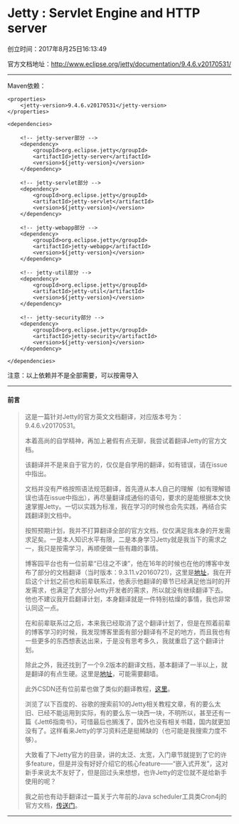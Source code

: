 # Jetty : Servlet Engine and HTTP server
创立时间：2017年8月25日16:13:49

官方文档地址：http://www.eclipse.org/jetty/documentation/9.4.6.v20170531/
- - -
Maven依赖：
```
<properties>
    <jetty-version>9.4.6.v20170531</jetty-version>
</properties>

<dependencies>

    <!-- jetty-server部分 -->
    <dependency>
        <groupId>org.eclipse.jetty</groupId>
        <artifactId>jetty-server</artifactId>
        <version>${jetty-version}</version>
    </dependency>

    <!-- jetty-servlet部分 -->
    <dependency>
        <groupId>org.eclipse.jetty</groupId>
        <artifactId>jetty-servlet</artifactId>
        <version>${jetty-version}</version>
    </dependency>

    <!-- jetty-webapp部分 -->
    <dependency>
        <groupId>org.eclipse.jetty</groupId>
        <artifactId>jetty-webapp</artifactId>
        <version>${jetty-version}</version>
    </dependency>

    <!-- jetty-util部分 -->
    <dependency>
        <groupId>org.eclipse.jetty</groupId>
        <artifactId>jetty-util</artifactId>
        <version>${jetty-version}</version>
    </dependency>

    <!-- jetty-security部分 -->
    <dependency>
        <groupId>org.eclipse.jetty</groupId>
        <artifactId>jetty-security</artifactId>
        <version>${jetty-version}</version>
    </dependency>

</dependencies>
```
注意：以上依赖并不是全部需要，可以按需导入
- - -
#### 前言
> 这是一篇针对Jetty的官方英文文档翻译，对应版本号为：9.4.6.v20170531。
>
> 本着高尚的自学精神，再加上暑假有点无聊，我尝试着翻译Jetty的官方文档。
>
> 该翻译并不是来自于官方的，仅仅是自学用的翻译，如有错误，请在issue中指出。
>
> 文档并没有严格按照语法规范翻译，首先遵从本人自己的理解（如有理解错误也请在issue中指出），再尽量翻译成通俗的语句，要求的是能根据本文快速掌握Jetty。一切以实践为标准，我在学习的时候也会先实践，再结合实践翻译到文档中。
>
> 按照预期计划，我并不打算翻译全部的官方文档，仅仅满足我本身的开发需求足矣。一是本人知识水平有限，二是本身学习Jetty就是我当下的需求之一，我只是按需学习，再顺便做一些有趣的事情。
>
> 博客园平台也有一位前辈“已往之不谏”，他在16年的时候也在他的博客中发布了部分的文档翻译（当时版本：9.3.11.v20160721)，这里是[地址](http://www.cnblogs.com/yiwangzhibujian/p/5832294.html)，我在开启这个计划之前也和前辈联系过，他表示他翻译的章节已经满足他当时的开发需求，也满足了大部分Jetty开发者的需求，所以就没有继续翻译下去。他也不建议我开启翻译计划，本身翻译就是一件特别枯燥的事情，我也非常认同这一点。
>
> 在和前辈联系过之后，本来我已经取消了这个翻译计划了，但是在照着前辈的博客学习的时候，我发现博客里面有部分翻译有不足的地方，而且我也有一些更多的东西想表达出来，于是没有思考多久，我就重启了这个翻译计划。
>
> 除此之外，我还找到了一个9.2版本的翻译文档，基本翻译了一半以上，就是翻译的有点生硬。这里是[地址](http://ykgarfield.github.io/jetty-9.2.3.v20140905-zh/index.html)，可能需要翻墙。
>
> 此外CSDN还有位前辈也做了类似的翻译教程，[这里](http://blog.csdn.net/liuy_98_1001/article/category/2295505)。
>
> 浏览了以下百度的、谷歌的搜索前10的Jetty相关教程文章，有的要么太旧、已经不能运用到实际，有的要么东一块西一块，不明所以，甚至还有一篇《Jett6指南书》，可惜最后也搁浅了，国外也没有相关书籍，国内就更加没有了。这样看来Jetty的学习资料还是挺稀缺的（也可能是我搜索力度不够）。
>
> 大致看了下Jetty官方的目录，讲的太泛、太宽，入门章节就提到了它的许多feature，但是并没有好好介绍它的核心feature——“嵌入式开发”，这对新手来说太不友好了，但是回过头来想想，也许Jetty的定位就不是给新手使用的呢？
>
> 我之前也有动手翻译过一篇关于六年前的Java scheduler工具类Cron4j的官方文档，[传送门](https://github.com/youyinnn/Cron4jTranslation)。
- - -
